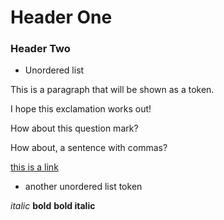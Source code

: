 # Header One

### Header Two

- Unordered list

This is a paragraph that will be shown as a token.

I hope this exclamation works out!

How about this question mark?

How about, a sentence with commas?

[this is a link](http://google.com)

+ another unordered list token

*italic*
**bold**
**bold italic**
